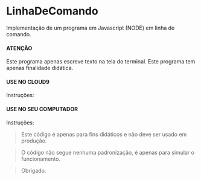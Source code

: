 # LinhaDeComando #

Implementação de um programa em Javascript (NODE) em linha de comando.

#### ATENÇÃO ####

Este programa apenas escreve texto na tela do terminal.
Este programa tem apenas finalidade didática.

#### USE NO CLOUD9 ####

Instruções:

#### USE NO SEU COMPUTADOR ####

Instruções:

> Este c&oacute;digo &eacute; apenas para fins did&aacute;ticos e n&atilde;o deve ser usado em produ&ccedil;&atilde;o.

> O c&oacute;digo n&atilde;o segue nenhuma padroniza&ccedil;&atilde;o, &eacute; apenas para simular o funcionamento.

> Obrigado.